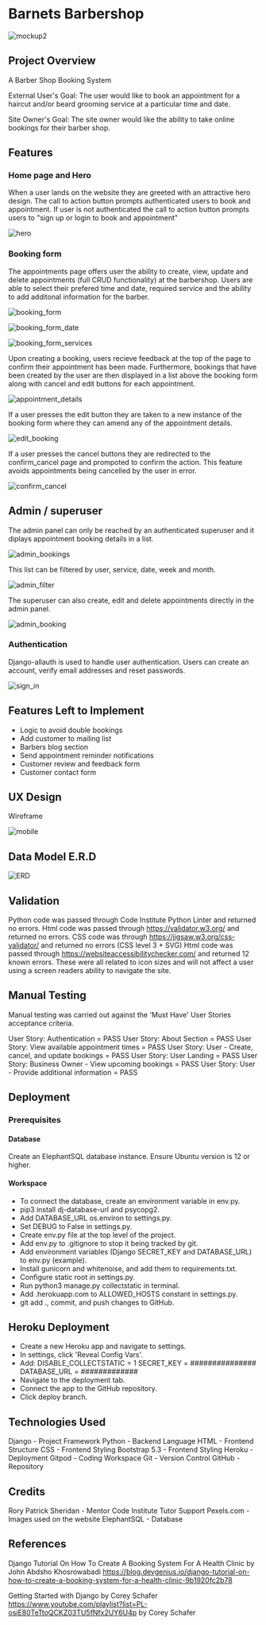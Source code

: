 # Barnets Barbershop

![mockup2](https://github.com/chrissuttondev/Barnets-Barbershop/assets/136370848/fc8b2805-3753-4529-a66b-9744fd50b922)

## Project Overview
A Barber Shop Booking System

External User's Goal:
The user would like to book an appointment for a haircut and/or beard grooming service at a particular time and date.

Site Owner's Goal:
The site owner would like the ability to take online bookings for their barber shop.

## Features

### Home page and Hero
When a user lands on the website they are greeted with an attractive hero design. The call to action button prompts authenticated users to book and appointment.
If user is not authenticated the call to action button prompts users to "sign up or login to book and appointment"

![hero](https://github.com/chrissuttondev/Barnets-Barbershop/assets/136370848/71999812-5b52-433b-9499-13bbcbe30350)

### Booking form

The appointments page offers user the ability to create, view, update and delete appointments (full CRUD functionality) at the barbershop. Users are able to select their prefered time and date, required service and the ability to add additonal information for the barber.

![booking_form](https://github.com/chrissuttondev/Barnets-Barbershop/assets/136370848/f2043af8-d875-4514-8d0a-876f63f429e4)

![booking_form_date](https://github.com/chrissuttondev/Barnets-Barbershop/assets/136370848/7cae6d00-48b1-4c9f-a7f1-e01fbc2ee5fe)

![booking_form_services](https://github.com/chrissuttondev/Barnets-Barbershop/assets/136370848/3cf2d7fe-f575-4431-852c-f1fce8b9d291)


Upon creating a booking, users recieve feedback at the top of the page to confirm their appointment has been made. Furthermore, bookings that have been created by the user are then displayed in a list above the booking form along with cancel and edit buttons for each appointment. 

![appointment_details](https://github.com/chrissuttondev/Barnets-Barbershop/assets/136370848/aaf76f70-8af6-42e2-b176-676949fde9fe)


If a user presses the edit button they are taken to a new instance of the booking form where they can amend any of the appointment details. 

![edit_booking](https://github.com/chrissuttondev/Barnets-Barbershop/assets/136370848/a4204ffb-8a51-4dea-a9c9-0aa2ba8a8090)


If a user presses the cancel buttons they are redirected to the confirm_cancel page and prompoted to confirm the action. This feature avoids appointments being cancelled by the user in error.


![confirm_cancel](https://github.com/chrissuttondev/Barnets-Barbershop/assets/136370848/4d884185-7c1f-448d-8c88-6e4fff67b02e)

## Admin / superuser
The admin panel can only be reached by an authenticated superuser and it diplays appointment booking details in a list. 

![admin_bookings](https://github.com/chrissuttondev/Barnets-Barbershop/assets/136370848/c7bd6798-3e64-4532-898e-2e153cf76efb)

This list can be filtered by user, service, date, week and month.


![admin_filter](https://github.com/chrissuttondev/Barnets-Barbershop/assets/136370848/79c75582-670e-415e-a022-ccb6c5a7870d)


The superuser can also create, edit and delete appointments directly in the admin panel.

![admin_booking](https://github.com/chrissuttondev/Barnets-Barbershop/assets/136370848/6cc96a5a-d050-4fe4-b747-346241677dfa)

### Authentication

Django-allauth is used to handle user authentication. Users can create an account, verify email addresses and reset passwords.

![sign_in](https://github.com/chrissuttondev/Barnets-Barbershop/assets/136370848/d3825ee2-2ce7-418b-bf54-467f4159c491)

## Features Left to Implement

- Logic to avoid double bookings
- Add customer to mailing list
- Barbers blog section
- Send appointment reminder notifications
- Customer review and feedback form
- Customer contact form

## UX Design

Wireframe

![mobile](https://github.com/chrissuttondev/Barnets-Barbershop/assets/136370848/4eb7ddaf-e8ea-4c10-b2a3-fbe665eb6352)

## Data Model E.R.D

![ERD](https://github.com/chrissuttondev/Barnets-Barbershop/assets/136370848/12c6b3f0-1658-4f5f-84c5-90be205f534a)


## Validation

Python code was passed through Code Institute Python Linter and returned no errors.
Html code was passed through https://validator.w3.org/ and returned no errors.
CSS code was through https://jigsaw.w3.org/css-validator/ and returned no errors (CSS level 3 + SVG)
Html code was passed through https://websiteaccessibilitychecker.com/ and returned 12 known errors. These were all related to icon sizes and will not 
affect a user using a screen readers ability to navigate the site.

## Manual Testing

Manual testing was carried out against the 'Must Have' User Stories acceptance criteria.

User Story: Authentication = PASS
User Story: About Section = PASS
User Story: View available appointment times = PASS
User Story: User - Create, cancel, and update bookings = PASS
User Story: User Landing = PASS
User Story: Business Owner - View upcoming bookings = PASS
User Story: User - Provide additional information = PASS

## Deployment

### Prerequisites

#### Database

Create an ElephantSQL database instance.
Ensure Ubuntu version is 12 or higher.

#### Workspace

- To connect the database, create an environment variable in env.py.
- pip3 install dj-database-url and psycopg2.
- Add DATABASE_URL os.environ to settings.py.
- Set DEBUG to False in settings.py.
- Create env.py file at the top level of the project.
- Add env.py to .gitignore to stop it being tracked by git.
- Add environment variables (Django SECRET_KEY and DATABASE_URL) to env.py (example).
- Install gunicorn and whitenoise, and add them to requirements.txt.
- Configure static root in settings.py.
- Run python3 manage.py collectstatic in terminal.
- Add .herokuapp.com to ALLOWED_HOSTS constant in settings.py.
- git add ., commit, and push changes to GitHub.

## Heroku Deployment

- Create a new Heroku app and navigate to settings.
- In settings, click 'Reveal Config Vars'.
- Add:
  DISABLE_COLLECTSTATIC = 1
  SECRET_KEY = ###############
  DATABASE_URL = #############
- Navigate to the deployment tab.
- Connect the app to the GitHub repository.
- Click deploy branch.

## Technologies Used
Django - Project Framework
Python - Backend Language
HTML - Frontend Structure
CSS - Frontend Styling
Bootstrap 5.3 - Frontend Styling
Heroku - Deployment
Gitpod - Coding Workspace
Git - Version Control
GitHub - Repository

## Credits
Rory Patrick Sheridan - Mentor
Code Institute Tutor Support
Pexels.com - Images used on the website
ElephantSQL - Database

## References
Django Tutorial On How To Create A Booking System For A Health Clinic by John Abdsho Khosrowabadi
https://blog.devgenius.io/django-tutorial-on-how-to-create-a-booking-system-for-a-health-clinic-9b1920fc2b78

Getting Started with Django by Corey Schafer
https://www.youtube.com/playlist?list=PL-osiE80TeTtoQCKZ03TU5fNfx2UY6U4p by Corey Schafer















